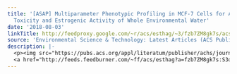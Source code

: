 ```yaml
---
title: '[ASAP] Multiparameter Phenotypic Profiling in MCF-7 Cells for Assessing the
  Toxicity and Estrogenic Activity of Whole Environmental Water'
date: '2018-08-03'
linkTitle: http://feedproxy.google.com/~r/acs/esthag/~3/fzb7ZM8gk7s/acs.est.8b01696
source: 'Environmental Science & Technology: Latest Articles (ACS Publications)'
description: |-
  <p><img src="https://pubs.acs.org/appl/literatum/publisher/achs/journals/content/esthag/0/esthag.ahead-of-print/acs.est.8b01696/20180803/images/medium/es-2018-016967_0007.gif" alt="TOC Graphic"/></p><div><cite>Environmental Science & Technology</cite></div><div>DOI: 10.1021/acs.est.8b01696</div><div class="feedflare">
  <a href="http://feeds.feedburner.com/~ff/acs/esthag?a=fzb7ZM8gk7s:S3qW1Zu87Dg:yIl2AUoC8zA"><img src="http://feeds.feedburner.com/~ff/acs/esthag?d=yIl2AUoC8zA" border="0"></img></a>
---
```

